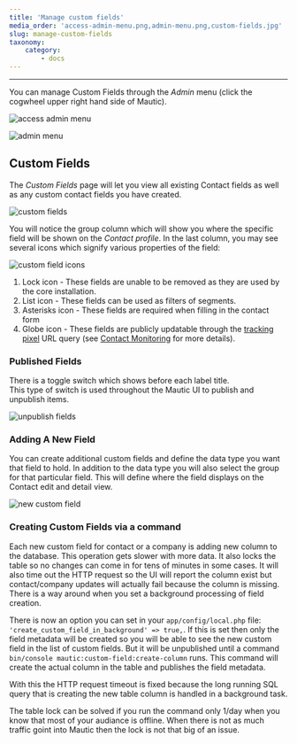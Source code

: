 ```yaml
---
title: 'Manage custom fields'
media_order: 'access-admin-menu.png,admin-menu.png,custom-fields.jpg'
slug: manage-custom-fields
taxonomy:
    category:
        - docs
---
```


---
You can manage Custom Fields through the _Admin_ menu (click the cogwheel upper right hand side of Mautic).

![access admin menu](access-admin-menu.png)

![admin menu](admin-menu.png)

## Custom Fields

The _Custom Fields_ page will let you view all existing Contact fields as well as any custom contact fields you have created.

![custom fields](custom-fields.jpg)

You will notice the group column which will show you where the specific field will be shown on the _Contact profile_. In the last column, you may see several icons which signify various properties of the field:

![custom field icons](custom-field-icons.png)

1. Lock icon - These fields are unable to be removed as they are used by the core installation.
2. List icon - These fields can be used as filters of segments.
3. Asterisks icon - These fields are required when filling in the contact form
4. Globe icon - These fields are publicly updatable through the [tracking pixel][variables] URL query (see [Contact Monitoring][contact monitoring] for more details).

### Published Fields

There is a toggle switch which shows before each label title.\
This type of switch is used throughout the Mautic UI to publish and unpublish items.

![unpublish fields](unpublish-fields.gif)

### Adding A New Field

You can create additional custom fields and define the data type you want that field to hold. In addition to the data type you will also select the group for that particular field. This will define where the field displays on the Contact edit and detail view.

![new custom field](new-custom-field.jpg)

[contact monitoring]: </contacts/manage-contacts/contact-monitoring>
[variables]: </setup/variables>

### Creating Custom Fields via a command

Each new custom field for contact or a company is adding new column to the database. This operation gets slower with more data. It also locks the table so no changes can come in for tens of minutes in some cases. It will also time out the HTTP request so the UI will report the column exist but contact/company updates will actually fail because the column is missing. There is a way around when you set a background processing of field creation. 

There is now an option you can set in your `app/config/local.php` file: `'create_custom_field_in_background' => true,`. If this is set then only the field metadata will be created so you will be able to see the new custom field in the list of custom fields. But it will be unpublished until a command `bin/console mautic:custom-field:create-column` runs. This command will create the actual column in the table and publishes the field metadata.

With this the HTTP request timeout is fixed because the long running SQL query that is creating the new table column is handled in a background task.

The table lock can be solved if you run the command only 1/day when you know that most of your audiance is offline. When there is not as much traffic goint into Mautic then the lock is not that big of an issue.
